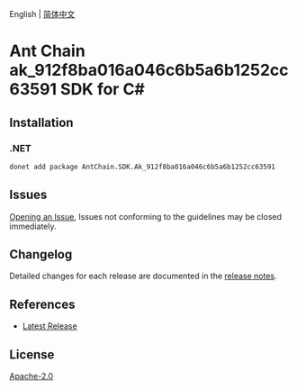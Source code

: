 English | [简体中文](README-CN.md)

# Ant Chain ak_912f8ba016a046c6b5a6b1252cc63591 SDK for C#

## Installation

### .NET

```bash
donet add package AntChain.SDK.Ak_912f8ba016a046c6b5a6b1252cc63591
```

## Issues

[Opening an Issue](https://github.com/alipay/antchain-openapi-prod-sdk/issues/new), Issues not conforming to the guidelines may be closed immediately.

## Changelog

Detailed changes for each release are documented in the [release notes](./ChangeLog.md).

## References

* [Latest Release](https://github.com/alipay/antchain-openapi-prod-sdk/)

## License

[Apache-2.0](http://www.apache.org/licenses/LICENSE-2.0)
